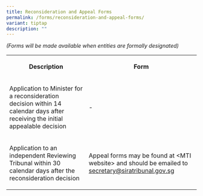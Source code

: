 ```yaml
---
title: Reconsideration and Appeal Forms
permalink: /forms/reconsideration-and-appeal-forms/
variant: tiptap
description: ""
---
```

<p><em>(Forms will be made available when entities are formally designated)</em>
</p>
<table>
<tbody>
<tr>
<th rowspan="1" colspan="1">
<p>Description</p>
</th>
<th rowspan="1" colspan="1">
<p>Form</p>
</th>
</tr>
<tr>
<td rowspan="1" colspan="1">
<p>Application to Minister for a reconsideration decision within 14 calendar
days after receiving the initial appealable decision</p>
</td>
<td rowspan="1" colspan="1">
<p>-</p>
</td>
</tr>
<tr>
<td rowspan="1" colspan="1">
<p>Application to an independent Reviewing Tribunal within 30 calendar days
after the reconsideration decision</p>
</td>
<td rowspan="1" colspan="1">
<p>Appeal forms may be found at &lt;MTI website&gt; and should be emailed
to <a href="mailto:secretary@siratribunal.gov.sg" rel="noopener noreferrer nofollow" target="_blank"><u>secretary@siratribunal.gov.sg</u></a>
</p>
</td>
</tr>
</tbody>
</table>
<p>
<br>
</p>